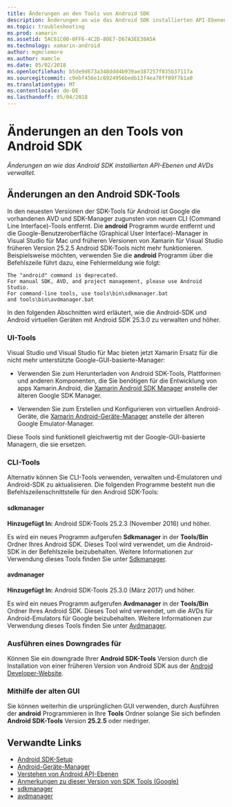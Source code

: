 ```yaml
---
title: Änderungen an den Tools von Android SDK
description: Änderungen an wie das Android SDK installierten API-Ebenen und AVDs verwaltet.
ms.topic: troubleshooting
ms.prod: xamarin
ms.assetid: 5AC61C00-0FF6-4C2D-80E7-D67A3EE30A5A
ms.technology: xamarin-android
author: mgmclemore
ms.author: mamcle
ms.date: 05/02/2018
ms.openlocfilehash: b5de9d673a348ddd4b939ae387257f835b37117a
ms.sourcegitcommit: c9ebf456e1c6924956bedb13f4ea78ff09f7b1a0
ms.translationtype: MT
ms.contentlocale: de-DE
ms.lasthandoff: 05/04/2018
---
```

# <a name="changes-to-the-android-sdk-tooling"></a>Änderungen an den Tools von Android SDK

_Änderungen an wie das Android SDK installierten API-Ebenen und AVDs verwaltet._

## <a name="changes-to-android-sdk-tooling"></a>Änderungen an den Android SDK-Tools

In den neuesten Versionen der SDK-Tools für Android ist Google die vorhandenen AVD und SDK-Manager zugunsten von neuen CLI (Command Line Interface)-Tools entfernt. Die **android** Programm wurde entfernt und die Google-Benutzeroberfläche (Graphical User Interface)-Manager in Visual Studio für Mac und früheren Versionen von Xamarin für Visual Studio früheren Version 25.2.5 Android SDK-Tools nicht mehr funktionieren. Beispielsweise möchten, verwenden Sie die **android** Programm über die Befehlszeile führt dazu, eine Fehlermeldung wie folgt:

```shell
The "android" command is deprecated.
For manual SDK, AVD, and project management, please use Android Studio.
For command-line tools, use tools\bin\sdkmanager.bat
and tools\bin\avdmanager.bat
```

In den folgenden Abschnitten wird erläutert, wie die Android-SDK und Android virtuellen Geräten mit Android SDK 25.3.0 zu verwalten und höher.

### <a name="ui-tools"></a>UI-Tools

Visual Studio und Visual Studio für Mac bieten jetzt Xamarin Ersatz für die nicht mehr unterstützte Google-GUI-basierte-Manager:

-   Verwenden Sie zum Herunterladen von Android SDK-Tools, Plattformen und anderen Komponenten, die Sie benötigen für die Entwicklung von apps Xamarin.Android, die [Xamarin Android SDK Manager](~/android/get-started/installation/android-sdk.md) anstelle der älteren Google SDK Manager.

-   Verwenden Sie zum Erstellen und Konfigurieren von virtuellen Android-Geräte, die [Xamarin Android-Geräte-Manager](~/android/get-started/installation/android-emulator/xamarin-device-manager.md) anstelle der älteren Google Emulator-Manager.

Diese Tools sind funktionell gleichwertig mit der Google-GUI-basierte Managern, die sie ersetzen.

### <a name="cli-tools"></a>CLI-Tools

Alternativ können Sie CLI-Tools verwenden, verwalten und-Emulatoren und Android-SDK zu aktualisieren. Die folgenden Programme besteht nun die Befehlszeilenschnittstelle für den Android SDK-Tools:

#### <a name="sdkmanager"></a>sdkmanager

**Hinzugefügt In:** Android SDK-Tools 25.2.3 (November 2016) und höher.

Es wird ein neues Programm aufgerufen **Sdkmanager** in der **Tools/Bin** Ordner Ihres Android SDK. Dieses Tool wird verwendet, um die Android-SDK in der Befehlszeile beizubehalten. Weitere Informationen zur Verwendung dieses Tools finden Sie unter [Sdkmanager](https://developer.android.com/studio/command-line/sdkmanager.html).

#### <a name="avdmanager"></a>avdmanager

**Hinzugefügt In:** Android SDK-Tools 25.3.0 (März 2017) und höher.

Es wird ein neues Programm aufgerufen **Avdmanager** in der **Tools/Bin** Ordner Ihres Android SDK. Dieses Tool wird verwendet, um die AVDs für Android-Emulators für Google beizubehalten. Weitere Informationen zur Verwendung dieses Tools finden Sie unter [Avdmanager](https://developer.android.com/studio/command-line/avdmanager.html).

### <a name="downgrading"></a>Ausführen eines Downgrades für

Können Sie ein downgrade Ihrer **Android SDK-Tools** Version durch die Installation von einer früheren Version von Android SDK aus der [Android Developer-Website](https://developer.android.com/studio/index.html).

### <a name="using-the-old-gui"></a>Mithilfe der alten GUI

Sie können weiterhin die ursprünglichen GUI verwenden, durch Ausführen der **android** Programmieren in Ihre **Tools** Ordner solange Sie sich befinden **Android SDK-Tools** Version **25.2.5**  oder niedriger.


## <a name="related-links"></a>Verwandte Links

- [Android SDK-Setup](~/android/get-started/installation/android-sdk.md)
- [Android-Geräte-Manager](~/android/get-started/installation/android-emulator/xamarin-device-manager.md)
- [Verstehen von Android API-Ebenen](~/android/app-fundamentals/android-api-levels.md)
- [Anmerkungen zu dieser Version von SDK Tools (Google)](https://developer.android.com/studio/releases/sdk-tools.html)
- [sdkmanager](https://developer.android.com/studio/command-line/sdkmanager.html)
- [avdmanager](https://developer.android.com/studio/command-line/avdmanager.html)
